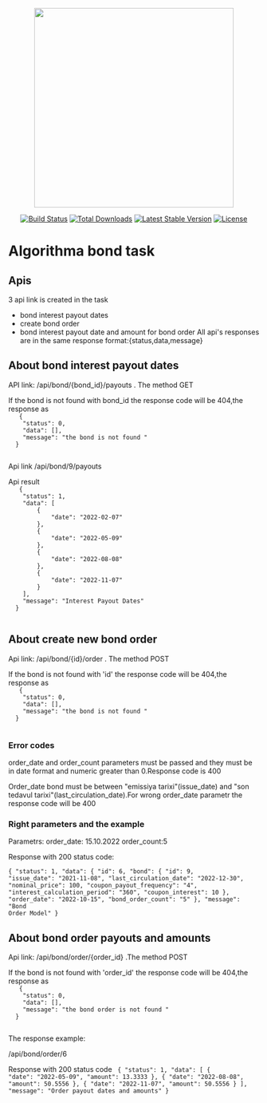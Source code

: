 <p align="center"><a href="https://laravel.com" target="_blank"><img src="https://raw.githubusercontent.com/laravel/art/master/logo-lockup/5%20SVG/2%20CMYK/1%20Full%20Color/laravel-logolockup-cmyk-red.svg" width="400"></a></p>

<p align="center">
<a href="https://travis-ci.org/laravel/framework"><img src="https://travis-ci.org/laravel/framework.svg" alt="Build Status"></a>
<a href="https://packagist.org/packages/laravel/framework"><img src="https://poser.pugx.org/laravel/framework/d/total.svg" alt="Total Downloads"></a>
<a href="https://packagist.org/packages/laravel/framework"><img src="https://poser.pugx.org/laravel/framework/v/stable.svg" alt="Latest Stable Version"></a>
<a href="https://packagist.org/packages/laravel/framework"><img src="https://poser.pugx.org/laravel/framework/license.svg" alt="License"></a>
</p>

# Algorithma bond task

## Apis
  3 api link is created in the task
  - bond interest payout dates
  - create bond order
  - bond interest payout date and amount for bond order
  All api's responses are in the same response format:{status,data,message}

## About bond interest payout dates

  <p> API link: /api/bond/{bond_id}/payouts . The method GET</p>
  <p> If the bond is not found with bond_id the response code will be 404,the response as 
  <code>
   {
    "status": 0,
    "data": [],
    "message": "the bond is not found "
  }
  </code>
  <p> Api link /api/bond/9/payouts </p>
   Api result
   <code>
   {
    "status": 1,
    "data": [
        {
            "date": "2022-02-07"
        },
        {
            "date": "2022-05-09"
        },
        {
            "date": "2022-08-08"
        },
        {
            "date": "2022-11-07"
        }
    ],
    "message": "Interest Payout Dates"
  }
  </code>
   
## About create new  bond order

  <p> Api link: /api/bond/{id}/order . The method POST</p>
  <p> If the bond is not found with 'id' the response code will be 404,the response as 
  <code>
   {
    "status": 0,
    "data": [],
    "message": "the bond is not found "
  }
  </code>

### Error codes
<p>order_date and order_count parameters must be passed and they must be in date format and numeric greater than 0.Response code is 400 
</p>
<p>Order_date bond must be between  "emissiya tarixi"(issue_date) and "son tedavul tarixi"(last_circulation_date).For wrong order_date parametr the response code will be 400 </p> 

### Right parameters and the example

 Parametrs: order_date: 15.10.2022 order_count:5

 Response with 200 status code: 

 <code>{ "status": 1, "data": { "id": 6, "bond": { "id": 9, "issue_date": "2021-11-08", "last_circulation_date": "2022-12-30", "nominal_price": 100, "coupon_payout_frequency": "4", "interest_calculation_period": "360", "coupon_interest": 10 }, "order_date": "2022-10-15", "bond_order_count": "5" }, "message": "Bond Order Model" } 
 </code>

 ## About bond order payouts and amounts

 <p> Api link: /api/bond/order/{order_id} .The method POST </p>
  <p> If the bond is not found with 'order_id' the response code will be 404,the response as 
  <code>
   {
    "status": 0,
    "data": [],
    "message": "the bond order is not found "
  }
  </code>

  The response example:

   /api/bond/order/6

   Response with 200 status code
  <code>
    {
    "status": 1,
    "data": [
        {
            "date": "2022-05-09",
            "amount": 13.3333
        },
        {
            "date": "2022-08-08",
            "amount": 50.5556
        },
        {
            "date": "2022-11-07",
            "amount": 50.5556
        }
    ],
    "message": "Order payout dates and amounts"
}
  </code>

  